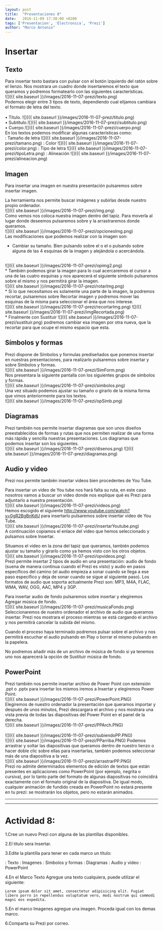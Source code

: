 ```yaml
---
layout: post
title:  "Presentaciones 8"
date:   2016-11-09 17:30:00 +0200
tags: ['Presentacion', 'Electronica', 'Prezi']
author: "Marco Antonio"
---
```


# Insertar

## Texto

Para insertar texto bastara con pulsar con el botón izquierdo del ratón sobre el lienzo. Nos mostrara un cuadro donde insertaremos el texto que queramos y podremos formatearlo con las siguientes  características.
<br>
![]({{ site.baseurl }}/images/2016-11-07-prezi/texto.png)
<br>
Podemos elegir entre 3 tipos de texto, dependiendo cual elijamos cambiara el formato de letra del texto.
<br>    
• Título. ![]({{ site.baseurl }}/images/2016-11-07-prezi/titulo.png)
<br>
• Subtítulo.![]({{ site.baseurl }}/images/2016-11-07-prezi/subtitulo.png)
<br>
• Cuerpo.![]({{ site.baseurl }}/images/2016-11-07-prezi/cuerpo.png)
<br>
En los textos podemos modificar algunas características como: <br>
 : Tamaño de letra  ![]({{ site.baseurl }}/images/2016-11-07-prezi/tamano.png)
 : Color  ![]({{ site.baseurl }}/images/2016-11-07-prezi/color.png)
 : Tipo de letra  ![]({{ site.baseurl }}/images/2016-11-07-prezi/tipoLetra.png)
 : Alineación ![]({{ site.baseurl }}/images/2016-11-07-prezi/alineacion.png)


## Imagen

Para insertar una imagen en nuestra presentación pulsaremos sobre insertar imagen.

La herramienta nos permite buscar imágenes y subirlas desde nuestro propio ordenador. 
<br>
![]({{ site.baseurl }}/images/2016-11-07-prezi/img.png)
<br>
Como vemos nos coloca nuestra imagen dentro del tapiz. Para moverla al lugar donde deseemos pulsaremos sobre y la arrastraremos donde queramos.
<br>
![]({{ site.baseurl }}/images/2016-11-07-prezi/opcionesImg.png)
<br>
Las modificaciones que podemos realizar con la imagen son:

* Cambiar su tamaño. Bien pulsando sobre el o el o pulsando sobre alguna de las 4 esquinas de la imagen y alejándola o acercándola.
<br>
![]({{ site.baseurl }}/images/2016-11-07-prezi/opimg2.png)
<br>
* También podemos girar la imagen para lo cual acercaremos el cursor a una de las cuatro esquinas y nos aparecerá el siguiente símbolo pulsaremos sobre el mismo y nos permitirá girar la imagen.
<br>
![]({{ site.baseurl }}/images/2016-11-07-prezi/rotarImg.png)
<br>
* Si lo que necesitamos es solamente una parte de la imagen, la podremos recortar, pulsaremos sobre Recortar imagen  y podremos mover las esquinas de la misma para seleccionar el área que nos interese.
<br>
![]({{ site.baseurl }}/images/2016-11-07-prezi/recortarImg.png) ![]({{ site.baseurl }}/images/2016-11-07-prezi/imgRecortada.png)
<br>
* Finalmente con Sustituir ![]({{ site.baseurl }}/images/2016-11-07-prezi/sustituir.png) podremos cambiar esa imagen por otra nueva, que la recortar para que ocupe el mismo espacio que esta.

## Símbolos y formas

Prezi dispone de Símbolos y formulas prediseñados que ponemos insertar en nuestras presentaciones, para realizarlo pulsaremos sobre insertar y sobre Símbolos y formas.
<br>
![]({{ site.baseurl }}/images/2016-11-07-prezi/SimForm.png)
<br>
Nos presentara la siguiente pantalla con los siguientes grupos de símbolos y formas.
<br>
![]({{ site.baseurl }}/images/2016-11-07-prezi/simbolos.png)
<br>
Una vez situado podemos ajustar su tamaño o girarlo de la misma forma que vimos anteriormente para los textos.
<br>
![]({{ site.baseurl }}/images/2016-11-07-prezi/opSimb.png)
<br>

## Diagramas

Prezi también nos permite insertar diagramas que son unos diseños preestablecidos de formas y rutas que nos permiten realizar de una forma más rápida y sencilla nuestras presentaciones. Los diagramas que podemos insertar son los siguientes.
<br>
![]({{ site.baseurl }}/images/2016-11-07-prezi/disenos.png) ![]({{ site.baseurl }}/images/2016-11-07-prezi/diagramas.png)
<br>

## Audio y video

Prezi nos permite también insertar videos bien procedentes de You Tube.

Para insertar un video de You tube nos hará falta su ruta, en este caso nosotros vamos a buscar un video donde nos explique qué es Prezi para adjuntarlo a nuestra presentación.
<br>
![]({{ site.baseurl }}/images/2016-11-07-prezi/videos.png)
<br>
Hemos escogido el siguiente <a href="http://www.youtube.com/watch?v=0gR2BgBnKdU">http://www.youtube.com/watch?v=0gR2BgBnKdU</a> para insertarlo pulsaremos sobre insertar video de You Tube.
<br>
![]({{ site.baseurl }}/images/2016-11-07-prezi/insertarYoutube.png)
<br>
A continuación copiamos el enlace del video que hemos seleccionado y pulsamos sobre Insertar.

Situamos el video en la zona del tapiz que queramos, también podemos ajustar su tamaño y girarlo como ya hemos visto con los otros objetos.
<br>
![]({{ site.baseurl }}/images/2016-11-07-prezi/opvideos.png)
<br>
Prezi permite insertar 2 tipos de audio en una presentación: audio de fondo (suena de manera continua cuando el Prezi es visto) y audio en pasos específicos del camino (el audio empieza a sonar cuando se llega a ese paso específico y deja de sonar cuando se sigue al siguiente paso). Los formatos de audio que soporta actualmente Prezi son: MP3, M4A, FLAC, WMA, WAV, OGG, AAC, MP4 y 3GP.

Para insertar audio de fondo pulsaremos sobre insertar y elegiremos Agregar música de fondo.
<br>
![]({{ site.baseurl }}/images/2016-11-07-prezi/musicaFondo.png)
<br>
Seleccionaremos de nuestro ordenador el archivo de audio que queramos insertar. Prezi nos mostrara el proceso mientras se está cargando el archivo y nos permitirá cancelar la subida del mismo.

Cuando el proceso haya terminado podremos pulsar sobre el archivo y nos permitirá escuchar el audio pulsando en Play o borrar el mismo pulsando en la papelera.

No podremos añadir más de un archivo de música de fondo si ya tenemos uno nos aparecerá la opción de Sustituir música de fondo.

## PowerPoint

Prezi también nos permite insertar archivo de Power Point con extensión .ppt o .pptx para insertar los mismos iremos a Insertar y elegiremos Power Point.
<br>
![]({{ site.baseurl }}/images/2016-11-07-prezi/PowerPoint.PNG)
<br>
Elegiremos de nuestro ordenador la presentación que queramos importar y después de unos minutos, Prezi descargara el archivo y nos mostrara una vista previa de todas las diapositivas del Power Point en el panel de la derecha.
<br>
![]({{ site.baseurl }}/images/2016-11-07-prezi/PPArch.PNG)
<br>
<br>
![]({{ site.baseurl }}/images/2016-11-07-prezi/subiendoPP.PNG)
<br>
![]({{ site.baseurl }}/images/2016-11-07-prezi/PParriba.PNG)
Podemos arrastrar y soltar las diapositivas que queramos dentro de nuestro lienzo o hacer doble clic sobre ellas para insertarlas, también podemos seleccionar más de una diapositiva a la vez.
<br>
![]({{ site.baseurl }}/images/2016-11-07-prezi/arrastrarPP.PNG)
<br>
Prezi no admite determinados elementos de edición de textos que están presentes en aplicaciones como PowerPoint (por ejemplo, negrita o cursiva), por lo tanto parte del formato de algunas diapositivas no coincidirá exactamente con el formato original de la diapositiva. De igual modo, cualquier animación de fundido creada en PowerPoint no estará presente en tu prezi: se mostrarán los objetos, pero no estarán animados.

***
***

# Actividad 8:

1.Cree un nuevo Prezi con alguna de las plantillas disponibles.

2.El titulo sera Insertar.

3.Edite la plantilla para tener en cada marco un titulo:

 : Texto
 : Imagenes
 : Simbolos y formas
 : Diagramas
 : Audio y video
 : PowerPoint

4.En el Marco Texto Agregue una texto cualquiera, puede utilizar el siguiente:

~~~
Lorem ipsum dolor sit amet, consectetur adipisicing elit. Fugiat libero porro in repellendus voluptatum vero, modi nostrum qui commodi magni eos expedita.
~~~

5.En el marco Imagenes agregue una imagen. Proceda igual con los demas marco.

6.Comparta su Prezi por correo.